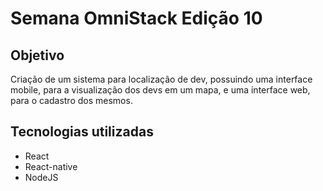 # Semana OmniStack Edição 10

## Objetivo
Criação de um sistema para localização de dev, possuindo uma interface mobile, para a visualização dos devs em um mapa,
e uma interface web, para o cadastro dos mesmos.


## Tecnologias utilizadas
- React
- React-native
- NodeJS

